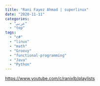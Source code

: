 ```yaml
---
title: "Rani Fayez Ahmad | superlinux"
date: "2020-11-11"
categories:
  - "عربي"
  - "top"
tags:
  - "c#"
  - "linux"
  - "math"
  - "Groovy"
  - "functional-programming"
  - "Java"
  - "Python"
---
```


https://www.youtube.com/c/ranixlb/playlists
